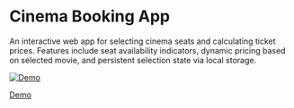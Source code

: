 # Cinema Booking App

An interactive web app for selecting cinema seats and calculating ticket prices. Features include seat availability indicators, dynamic pricing based on selected movie, and persistent selection state via local storage.

[![Demo](https://repository-images.githubusercontent.com/353669381/ab6e1780-c8ca-11eb-8190-052085040248)](https://szpr-cinema-booking.vercel.app)

[Demo](https://szpr-cinema-booking.vercel.app)
